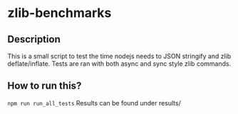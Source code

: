 # zlib-benchmarks

## Description
This is a small script to test the time nodejs needs to JSON stringify and zlib deflate/inflate. Tests are ran with both async and sync style zlib commands.

## How to run this?
`npm run run_all_tests`
Results can be found under results/